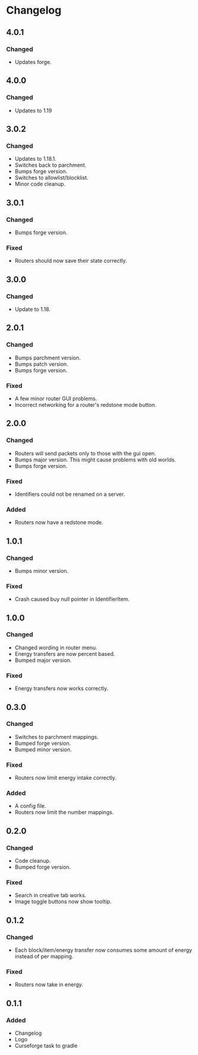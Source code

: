 # Changelog
## 4.0.1
### Changed
* Updates forge.
## 4.0.0
### Changed
* Updates to 1.19
## 3.0.2
### Changed
* Updates to 1.18.1.
* Switches back to parchment.
* Bumps forge version.
* Switches to allowlist/blocklist.
* Minor code cleanup.
## 3.0.1
### Changed
* Bumps forge version.
### Fixed
* Routers should now save their state correctly.
## 3.0.0
### Changed
* Update to 1.18.
## 2.0.1
### Changed
* Bumps parchment version.
* Bumps patch version.
* Bumps forge version.
### Fixed
* A few minor router GUI problems.
* Incorrect networking for a router's redstone mode button.
## 2.0.0
### Changed
* Routers will send packets only to those with the gui open.
* Bumps major version. This might cause problems with old worlds.
* Bumps forge version.
### Fixed
* Identifiers could not be renamed on a server.
### Added
* Routers now have a redstone mode.
## 1.0.1
### Changed
* Bumps minor version.
### Fixed
* Crash caused buy null pointer in IdentifierItem.
## 1.0.0
### Changed
* Changed wording in router menu.
* Energy transfers are now percent based.
* Bumped major version.
### Fixed
* Energy transfers now works correctly.
## 0.3.0
### Changed
* Switches to parchment mappings.
* Bumped forge version.
* Bumped minor version.
### Fixed
* Routers now limit energy intake correctly.
### Added
* A config file.
* Routers now limit the number mappings.
## 0.2.0
### Changed
* Code cleanup.
* Bumped forge version.
### Fixed
* Search in creative tab works.
* Image toggle buttons now show tooltip.
## 0.1.2
### Changed
* Each block/item/energy transfer now consumes some amount of energy instead of per mapping.
### Fixed
* Routers now take in energy.
## 0.1.1
### Added
* Changelog
* Logo
* Curseforge task to gradle